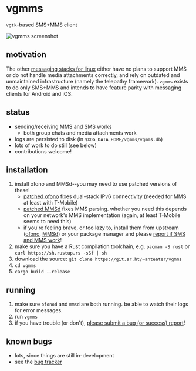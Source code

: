 # vgmms

`vgtk`-based SMS+MMS client

![vgmms screenshot](https://user-images.githubusercontent.com/65555601/83953195-c4fb0000-a82d-11ea-845b-0fba2ded883a.png)

## motivation

The other [messaging stacks for linux](https://sr.ht/~anteater/mms-stack/) either have no plans to support MMS or do not handle media attachments correctly, and rely on outdated and unmaintained infrastructure (namely the telepathy framework). `vgmms` exists to do only SMS+MMS and intends to have feature parity with messaging clients for Android and iOS.

## status

- sending/receiving MMS and SMS works
	- both group chats and media attachments work
- logs are persisted to disk (in `$XDG_DATA_HOME/vgmms/vgmms.db`)
- lots of work to do still (see below)
- contributions welcome!

## installation

1. install ofono and MMSd--you may need to use patched versions of these!
	- [patched ofono](https://git.sr.ht/~anteater/ofono) fixes dual-stack IPv6 connectivity (needed for MMS at least with T-Mobile)
	- [patched MMSd](https://git.sr.ht/~anteater/mmsd) fixes MMS parsing. whether you need this depends on your network's MMS implementation (again, at least T-Mobile seems to need this)
	- if you're feeling brave, or too lazy to, install them from upstream ([ofono](https://git.kernel.org/pub/scm/network/ofono/ofono.git), [MMSd](https://git.kernel.org/pub/scm/network/ofono/mmsd.git/)) or your package manager and please [report if SMS and MMS work](https://todo.sr.ht/~anteater/mms-stack-bugs)!
2. make sure you have a Rust compilation toolchain, e.g. `pacman -S rust` or `curl https://sh.rustup.rs -sSf | sh`
3. download the source: `git clone https://git.sr.ht/~anteater/vgmms`
4. `cd vgmms`
4. `cargo build --release`

## running

1. make sure `ofonod` and `mmsd` are both running. be able to watch their logs for error messages.
2. run `vgmms`
3. if you have trouble (or don't), [please submit a bug (or success) report](https://todo.sr.ht/~anteater/mms-stack-bugs)!

## known bugs

- lots, since things are still in-development
- see the [bug tracker](https://todo.sr.ht/~anteater/mms-stack-bugs)

